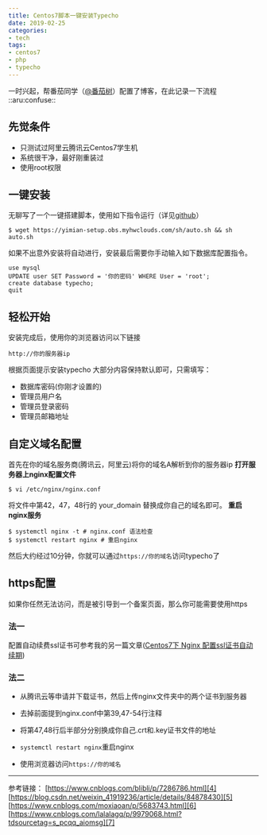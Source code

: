 ```yaml
---
title: Centos7脚本一键安装Typecho
date: 2019-02-25
categories:
- tech
tags:
- centos7
- php
- typecho
---
```


一时兴起，帮番茄同学（[@番茄树][1]）配置了博客，在此记录一下流程 ::aru:confuse:: 


<!--more-->

## 先觉条件
 - 只测试过阿里云腾讯云Centos7学生机
 - 系统很干净，最好刚重装过
 - 使用root权限

## 一键安装
无聊写了一个一键搭建脚本，使用如下指令运行（详见[github][2]）
````
$ wget https://yimian-setup.obs.myhwclouds.com/sh/auto.sh && sh auto.sh
````
如果不出意外安装将自动进行，安装最后需要你手动输入如下数据库配置指令。
````
use mysql
UPDATE user SET Password = '你的密码' WHERE User = 'root';
create database typecho;
quit
````
## 轻松开始
安装完成后，使用你的浏览器访问以下链接
````
http://你的服务器ip
````
根据页面提示安装typecho
大部分内容保持默认即可，只需填写：
 - 数据库密码(你刚才设置的)
 - 管理员用户名
 - 管理员登录密码
 - 管理员邮箱地址

## 自定义域名配置
首先在你的域名服务商(腾讯云，阿里云)将你的域名A解析到你的服务器ip
**打开服务器上nginx配置文件**
````
$ vi /etc/nginx/nginx.conf
````
将文件中第42，47，48行的 your_domain 替换成你自己的域名即可。
**重启nginx服务**
````
$ systemctl nginx -t # nginx.conf 语法检查
$ systemctl restart nginx # 重启nginx
````
然后大约经过10分钟，你就可以通过`https://你的域名`访问typecho了

## https配置
如果你任然无法访问，而是被引导到一个备案页面，那么你可能需要使用https

### 法一
配置自动续费ssl证书可参考我的另一篇文章([Centos7下 Nginx 配置ssl证书自动续期][3])

### 法二
 - 从腾讯云等申请并下载证书，然后上传nginx文件夹中的两个证书到服务器

 - 去掉前面提到nginx.conf中第39,47-54行注释
 - 将第47,48行后半部分分别换成你自己.crt和.key证书文件的地址
 - `systemctl restart nginx`重启nginx
 - 使用浏览器访问`https://你的域名`




----------
参考链接：
[https://www.cnblogs.com/blibli/p/7286786.html][4]
[https://blog.csdn.net/weixin_41919236/article/details/84878430][5]
[https://www.cnblogs.com/moxiaoan/p/5683743.html][6]
[https://www.cnblogs.com/lalalagq/p/9979068.html?tdsourcetag=s_pcqq_aiomsg][7]


  [1]: https://tomatotrees.xyz
  [2]: https://github.com/IoTcat/typecho-auto-install-centos7
  [3]: https://www.eee.dog/tech/ssl-auto-apply.html
  [4]: https://www.cnblogs.com/blibli/p/7286786.html
  [5]: https://blog.csdn.net/weixin_41919236/article/details/84878430
  [6]: https://www.cnblogs.com/moxiaoan/p/5683743.html
  [7]: https://www.cnblogs.com/lalalagq/p/9979068.html?tdsourcetag=s_pcqq_aiomsg